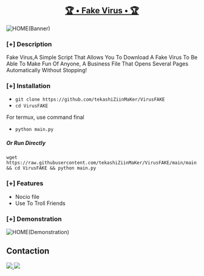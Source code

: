 <h2 align="center"><u>🏆 • Fake Virus • 🏆</u></h2>

![HOME(Banner)](https://user-images.githubusercontent.com/98004421/155472641-84636e7e-a07a-4c1d-a997-3d9ccc469355.gif)


### [+] Description
Fake Virus,A Simple Script That Allows You To Download A Fake Virus To Be Able To Make Fun Of Anyone, A Business File That Opens Several Pages Automatically Without Stopping!

### [+] Installation

 - `git clone https://github.com/tekashiZiinMaKer/VirusFAKE`
 - `cd VirusFAKE`

For termux, use command final
 - `python main.py`

##### Or Run Directly
```
wget https://raw.githubusercontent.com/tekashiZiinMaKer/VirusFAKE/main/main.py && cd VirusFAKE && python main.py
```
### [+] Features
 - Nocio file
 - Use To Troll Friends  
### [+] Demonstration
![HOME(Demonstration)](https://user-images.githubusercontent.com/98004421/155623998-0f8ff66f-e02e-496d-aceb-64593ac9f8bb.gif)

## **Contaction**
<p align="left">
  <a href="tekashimaker504@gmail.com" alt="Gmail" target="_blank">
  <img src="https://img.shields.io/badge/-Gmail-FF0000?style=for-the-badge&logo=gmail&logoColor=white">
  </a> 
<a href="https://www.instagram.com/@tekashimaker/" alt="Instagram" target="blank">
  <img src="https://img.shields.io/badge/Instagram-E4405F?style=for-the-badge&logo=instagram&logoColor=white">
  </a>
  </p>
 <br>
